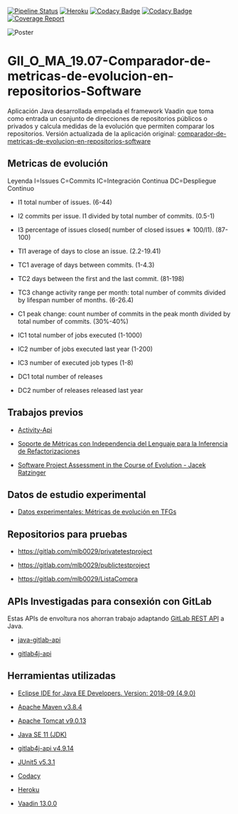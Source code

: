 [![Pipeline Status](https://gitlab.com/mlb0029/comparador-de-metricas-de-evolucion-en-repositorios-software/badges/master/pipeline.svg)](https://gitlab.com/mlb0029/comparador-de-metricas-de-evolucion-en-repositorios-software/commits/master)
[![Heroku](http://heroku-badge.herokuapp.com/?app=evolution-metrics-v2&style=flat&svg=1)](https://evolution-metrics-v2.herokuapp.com/)
[![Codacy Badge](https://api.codacy.com/project/badge/Grade/745c3cea58574491b488ebf7ee2e5aa2)](https://www.codacy.com/manual/mlb0029/comparador-de-metricas-de-evolucion-en-repositorios-software?utm_source=github.com&amp;utm_medium=referral&amp;utm_content=mlb0029/comparador-de-metricas-de-evolucion-en-repositorios-software&amp;utm_campaign=Badge_Grade)
[![Codacy Badge](https://api.codacy.com/project/badge/Coverage/745c3cea58574491b488ebf7ee2e5aa2)](https://www.codacy.com/manual/mlb0029/comparador-de-metricas-de-evolucion-en-repositorios-software?utm_source=github.com&amp;utm_medium=referral&amp;utm_content=mlb0029/comparador-de-metricas-de-evolucion-en-repositorios-software&amp;utm_campaign=Badge_Coverage)
[![Coverage Report](https://gitlab.com/mlb0029/comparador-de-metricas-de-evolucion-en-repositorios-software/badges/master/coverage.svg)](https://mlb0029.gitlab.io/comparador-de-metricas-de-evolucion-en-repositorios-software)

![Poster](https://gitlab.com/uploads/-/system/project/avatar/8593412/LOGOAPP.png?width=64)

# GII_O_MA_19.07-Comparador-de-metricas-de-evolucion-en-repositorios-Software 

Aplicación Java desarrollada empelada el framework Vaadin que toma como entrada un conjunto de direcciones de repositorios públicos o privados y calcula  medidas de la evolución que permiten comparar los repositorios. Versión actualizada de la aplicación original:
[comparador-de-metricas-de-evolucion-en-repositorios-software](https://gitlab.com/mlb0029/comparador-de-metricas-de-evolucion-en-repositorios-software)

## Metricas de evolución

Leyenda I=Issues C=Commits IC=Integración Continua DC=Despliegue Continuo 
   
*   I1 total number of issues. (6-44)

*   I2  commits  per  issue.  I1  divided  by  total  number  of commits. (0.5-1)

*   I3 percentage of issues closed( number of closed issues ∗ 100/I1). (87-100)

*   TI1 average of days to close an issue. (2.2-19.41)

*   TC1 average of days between commits. (1-4.3)

*   TC2 days between the first and the last commit. (81-198)

*   TC3 change activity range per month: total number of commits divided by lifespan number of months. (6-26.4)

*   C1 peak change: count number of commits in the peak month divided by total number of commits. (30%-40%)

*   IC1 total number of jobs executed (1-1000)

*   IC2 number of jobs executed last year (1-200)

*   IC3 number of executed job types (1-8)

*   DC1 total number of releases

*   DC2 number of releases released last year

## Trabajos previos

*   [Activity-Api](https://github.com/dba0010/Activiti-Api )

*   [Soporte de Métricas con Independencia del Lenguaje para la Inferencia de Refactorizaciones](https://www.researchgate.net/profile/Yania_Crespo/publication/221595114_Soporte_de_Metricas_con_Independencia_del_Lenguaje_para_la_Inferencia_de_Refactorizaciones/links/09e4150b5f06425e32000000/Soporte-de-Metricas-con-Independencia-del-Lenguaje-para-la-Inferencia-de-Refactorizaciones.pdf)

*   [Software Project Assessment in the Course of Evolution -  Jacek Ratzinger](http://www.inf.usi.ch/jazayeri/docs/Thesis_Jacek_Ratzinger.pdf)

## Datos de estudio experimental

*   [Datos experimentales: Métricas de evolución en TFGs](https://github.com/clopezno/clopezno.github.io/blob/master/agile_practices_experiment/DataSet_EvolutionSoftwareMetrics_FYP.csv)

## Repositorios para pruebas

*   https://gitlab.com/mlb0029/privatetestproject

*   https://gitlab.com/mlb0029/publictestproject

*   https://gitlab.com/mlb0029/ListaCompra

## APIs Investigadas para consexión con GitLab
Estas APIs de envoltura nos ahorran trabajo adaptando [GitLab REST API](https://docs.gitlab.com/ee/api/) a Java.

*   [java-gitlab-api](https://github.com/timols/java-gitlab-api)

*   [gitlab4j-api](https://github.com/gmessner/gitlab4j-api)

## Herramientas utilizadas

*   [Eclipse IDE for Java EE Developers. Version: 2018-09 (4.9.0)](https://www.eclipse.org/)

*   [Apache Maven v3.8.4](https://maven.apache.org/)

*   [Apache Tomcat v9.0.13](http://tomcat.apache.org/)

*   [Java SE 11 (JDK)](https://www.oracle.com/technetwork/java/javase/overview/index.html)

*   [gitlab4j-api v4.9.14](https://github.com/gmessner/gitlab4j-api)

*   [JUnit5 v5.3.1](https://junit.org/junit5/)

*   [Codacy](https://www.codacy.com/)

*   [Heroku](https://www.heroku.com/)

*   [Vaadin 13.0.0](https://vaadin.com/)
